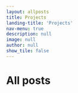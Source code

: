 ```yaml
---
layout: allposts
title: Projects
landing-title: 'Projects'
nav-menu: true
description: null
image: null
author: null
show_tile: false
---
```


<h1>All posts</h1>
